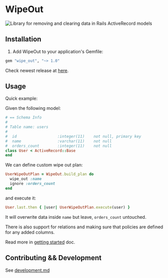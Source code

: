# WipeOut

![Library for removing and clearing data in Rails ActiveRecord models](https://www.globalapptesting.com/hs-fs/hubfs/blog_post_title_image_1-14.jpeg?width=1985&name=blog_post_title_image_1-14.jpeg)

## Installation

1. Add WipeOut to your application's Gemfile:

```ruby
gem "wipe_out", "~> 1.0"
```

Check newest release at [here](https://rubygems.org/gems/wipe_out).

## Usage

Quick example:

Given the following model:

```ruby
# == Schema Info
#
# Table name: users
#
#  id                  :integer(11)    not null, primary key
#  name                :varchar(11)    not null
#  orders_count        :integer(11)    not null
class User < ActiveRecord::Base
end

```

We can define custom wipe out plan:

```ruby
UserWipeOutPlan = WipeOut.build_plan do
  wipe_out :name
  ignore :orders_count
end
```

and execute it:

```ruby
User.last.then { |user| UserWipeOutPlan.execute(user) }
```

It will overwrite data inside `name` but leave, `orders_count` untouched.

There is also support for relations and making sure that policies are defined
for any added columns.

Read more in [getting started](./docs/getting_started.md) doc.

## Contributing && Development

See [development.md](./docs/development.md)
